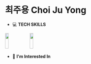 # 최주용 Choi Ju Yong

- 💻 **TECH SKILLS**
<img width="15%" height="50px" src="https://img.shields.io/badge/JavaScript-f7df1e?style=flat-square&logo=JavaScript&logoColor=white"/>
<img width="15%" height="50px" src="https://img.shields.io/badge/TypeScript-f7df1e?style=flat-square&logo=TypeScript&logoColor=#3178C6"/>

- 🤔 **I'm Interested In**


<!--
**wuzoo/wuzoo** is a ✨ _special_ ✨ repository because its `README.md` (this file) appears on your GitHub profile.

Here are some ideas to get you started:

- 🔭 I’m currently working on ...
- 🌱 I’m currently learning ...
- 👯 I’m looking to collaborate on ...
- 🤔 I’m looking for help with ...
- 💬 Ask me about ...
- 📫 How to reach me: ...
- 😄 Pronouns: ...
- ⚡ Fun fact: ...
-->
